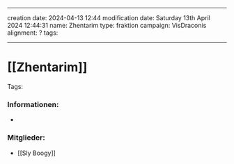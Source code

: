 
---
creation date: 2024-04-13 12:44 
modification date: Saturday 13th April 2024 12:44:31 
name: Zhentarim
type: fraktion
campaign: VisDraconis
alignment: ?
tags:

--- 

# [[Zhentarim]]

Tags: 


### Informationen:
-

### Mitglieder:
- [[Sly Boogy]]
